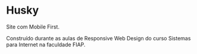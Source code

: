 # Husky
Site com Mobile First.

Construído durante as aulas de Responsive Web Design do curso Sistemas para Internet na faculdade FIAP.
